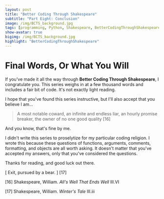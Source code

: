 ```yaml
---
layout: post
title: "Better Coding Through Shakespeare"
subtitle: "Part Eight: Conclusion"
image: /img/BCTS_background.jpg
tags: [programming, Python, Shakespeare, BetterCodingThroughShakespeare, teaching]
show-avatar: true
bigimg: /img/BCTS_background.jpg
highlight: "BetterCodingThroughShakespeare"
---
```


# **Final Words, Or What You Will**

If you've made it all the way through **Better Coding Through Shakespeare**, I congratulate you. This series weighs in at a few thousand words and includes a fair bit of code. It's not exactly light reading.

I hope that you've found this series instructive, but I'll also accept that you believe I am...

> A most notable coward, an infinite and endless liar, an hourly promise breaker, the owner of no one good quality [16] 

And you know, that's fine by me.

I didn't write this series to proselytize for my particular coding religion. I wrote this because these questions of 
functions, arguments, comments, formatting, and objects are all worth asking. 
It doesn't matter that you've accepted my answers, only that you've considered the questions.

Thanks for reading, and good luck out there.

[ Exit, pursued by a bear. ] [17]

[16] Shakespeare, William. *All's Well That Ends Well* III.VI

[17] Shakespeare, William. *Winter's Tale* III.iii
